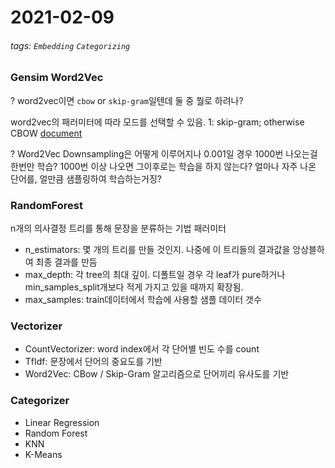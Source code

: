 2021-02-09
===
###### tags: `Embedding` `Categorizing`

### Gensim Word2Vec
? word2vec이면 `cbow` or  `skip-gram`일텐데 둘 중 뭘로 하려나?

word2vec의 패러미터에 따라 모드를 선택할 수 있음. 1: skip-gram; otherwise CBOW [document](https://radimrehurek.com/gensim/models/word2vec.html#gensim.models.word2vec.Word2Vec)

? Word2Vec Downsampling은 어떻게 이루어지나
0.001일 경우 1000번 나오는걸 한번만 학습? 1000번 이상 나오면 그이후로는 학습을 하지 않는다?
얼마나 자주 나온 단어를, 얼만큼 샘플링하여 학습하는거징?

### RandomForest
n개의 의사결정 트리를 통해 문장을 분류하는 기법
패러미터
* n_estimators: 몇 개의 트리를 만들 것인지. 나중에 이 트리들의 결과값을 앙상블하여 최종 결과를 만듬
* max_depth: 각 tree의 최대 깊이. 디폴트일 경우 각 leaf가 pure하거나 min_samples_split개보다 적게 가지고 있을 때까지 확장됨.
* max_samples: train데이터에서 학습에 사용할 샘플 데이터 갯수

### Vectorizer
* CountVectorizer: word index에서 각 단어별 빈도 수를 count
* TfIdf: 문장에서 단어의 중요도를 기반
* Word2Vec: CBow / Skip-Gram 알고리즘으로 단어끼리 유사도를 기반

### Categorizer
* Linear Regression
* Random Forest
* KNN
* K-Means